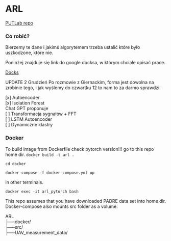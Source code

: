 # ARL

[PUTLab repo](https://github.com/AeroLabPUT/UAV_measurement_data)

### Co robić?
Bierzemy te dane i jakimś algorytemem trzeba ustalić które było uszkodzone, które nie.

Poninżej znajduje się link do google docksa, w którym chciałe opisać prace.

[Docks](https://docs.google.com/document/d/1phKJcQi_xwGypcxmi2bmE_bUy5inkzPd9hk5T6cOHw4/edit?usp=sharing)

UPDATE 2 Grudzień
Po rozmowie z Giernackim, forma jest dowolna na zrobinie tego, i jak wyślemy do czwartku 12 to nam to za darmo sprawdzi.

[x] Autoencoder <br/>
[x] Isolation Forest
<br/>Chat GPT proponuje <br/>
[ ] Transformacja sygnałów + FFT <br/> 
[ ] LSTM Autoencoder <br/>
[ ] Dynamiczne klastry <br/>


### Docker

To build image from Dockerfile check pytorch version!!!
go to this repo home dir.
` docker build -t arl . `

`cd docker`

`docker-compose -f docker-compose.yml up`

in other terminals.

`docker exec -it arl_pytorch bash`

This repo assumes that you have downloaded PADRE data set into home dir. Docker-compose also mounts src folder as a volume.

ARL <br>
├──docker/ <br>
├──src/ <br>
├──UAV_measurement_data/ <br> 


